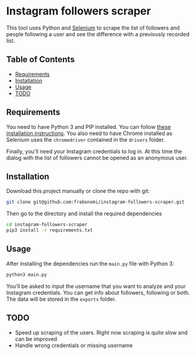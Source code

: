 # Instagram followers scraper

This tool uses Python and [Selenium](http://www.seleniumhq.org/) to scrape the list of followers and people following a user and see the difference with a previously recorded list.

## Table of Contents

- [Requirements](#requirements)
- [Installation](#installation)
- [Usage](#usage)
- [TODO](#todo)

## Requirements

You need to have Python 3 and PIP installed. You can follow [these installation instructions](http://python-guide-pt-br.readthedocs.io/en/latest/starting/install/osx/). You also need to have Chrome installed as Selenium uses the `chromedriver` contained in the `drivers` folder.

Finally, you'll need your Instagram credentials to log in. At this time the dialog with the list of followers cannot be opened as an anonymous user.


## Installation

Download this project manually or clone the repo with git:

```bash
git clone git@github.com:frabonomi/instagram-followers-scraper.git
```

Then go to the directory and install the required dependencies

```bash
cd instagram-followers-scraper
pip3 install -r requirements.txt
```

## Usage

After installing the dependencies run the `main.py` file with Python 3:

```bash
python3 main.py
```

You'll be asked to input the username that you want to analyze and your Instagram credentials. You can get info about followers, following or both. The data will be stored in the `exports` folder. 

## TODO

- Speed up scraping of the users. Right now scraping is quite slow and can be improved
- Handle wrong credentials or missing username
